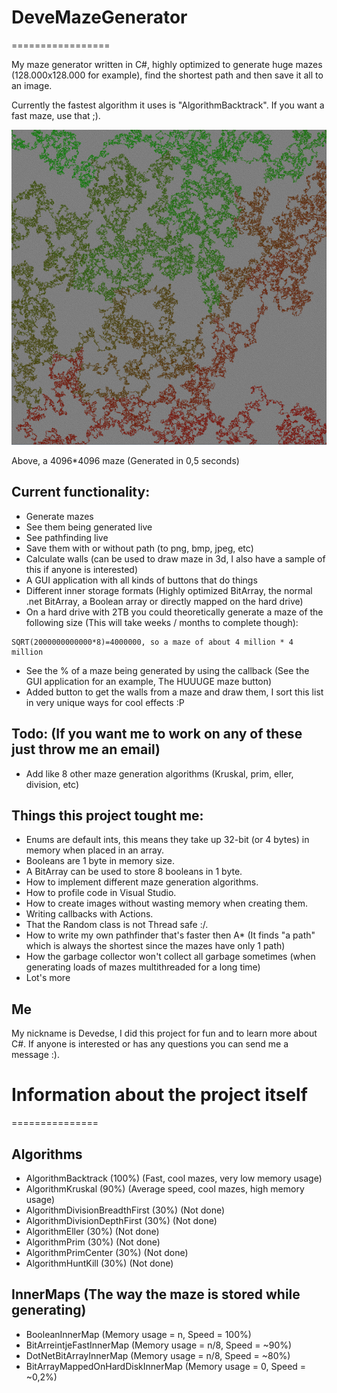 # DeveMazeGenerator
=================

My maze generator written in C#, highly optimized to generate huge mazes (128.000x128.000 for example), find the shortest path and then save it all to an image.

Currently the fastest algorithm it uses is "AlgorithmBacktrack". If you want a fast maze, use that ;).

![Maze](maze.png)

Above, a 4096*4096 maze (Generated in 0,5 seconds)

## Current functionality:
* Generate mazes
* See them being generated live
* See pathfinding live
* Save them with or without path (to png, bmp, jpeg, etc)
* Calculate walls (can be used to draw maze in 3d, I also have a sample of this if anyone is interested)
* A GUI application with all kinds of buttons that do things
* Different inner storage formats (Highly optimized BitArray, the normal .net BitArray, a Boolean array or directly mapped on the hard drive)
* On a hard drive with 2TB you could theoretically generate a maze of the following size (This will take weeks / months to complete though):
```
SQRT(2000000000000*8)=4000000, so a maze of about 4 million * 4 million
```
* See the % of a maze being generated by using the callback (See the GUI application for an example, The HUUUGE maze button)
* Added button to get the walls from a maze and draw them, I sort this list in very unique ways for cool effects :P

## Todo: (If you want me to work on any of these just throw me an email)
* Add like 8 other maze generation algorithms (Kruskal, prim, eller, division, etc)

## Things this project tought me:
* Enums are default ints, this means they take up 32-bit (or 4 bytes) in memory when placed in an array.
* Booleans are 1 byte in memory size.
* A BitArray can be used to store 8 booleans in 1 byte.
* How to implement different maze generation algorithms.
* How to profile code in Visual Studio.
* How to create images without wasting memory when creating them.
* Writing callbacks with Actions.
* That the Random class is not Thread safe :/.
* How to write my own pathfinder that's faster then A* (It finds "a path" which is always the shortest since the mazes have only 1 path)
* How the garbage collector won't collect all garbage sometimes (when generating loads of mazes multithreaded for a long time)
* Lot's more

## Me
My nickname is Devedse, I did this project for fun and to learn more about C#. If anyone is interested or has any questions you can send me a message :).

# Information about the project itself
===============

## Algorithms
* AlgorithmBacktrack (100%) (Fast, cool mazes, very low memory usage)
* AlgorithmKruskal (90%) (Average speed, cool mazes, high memory usage)
* AlgorithmDivisionBreadthFirst (30%) (Not done)
* AlgorithmDivisionDepthFirst (30%) (Not done)
* AlgorithmEller (30%) (Not done)
* AlgorithmPrim (30%) (Not done)
* AlgorithmPrimCenter (30%) (Not done)
* AlgorithmHuntKill (30%) (Not done)

## InnerMaps (The way the maze is stored while generating)
* BooleanInnerMap (Memory usage = n, Speed = 100%)
* BitArreintjeFastInnerMap (Memory usage = n/8, Speed = ~90%)
* DotNetBitArrayInnerMap (Memory usage = n/8, Speed = ~80%)
* BitArrayMappedOnHardDiskInnerMap (Memory usage = 0, Speed = ~0,2%)